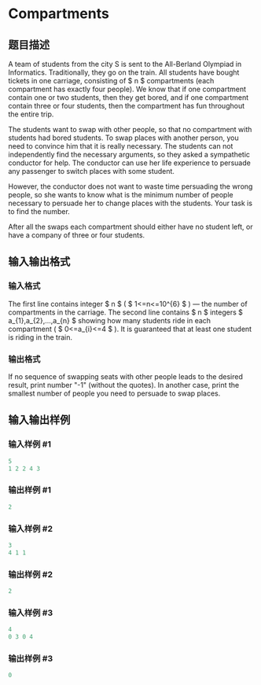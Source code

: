 # Compartments

## 题目描述

A team of students from the city S is sent to the All-Berland Olympiad in Informatics. Traditionally, they go on the train. All students have bought tickets in one carriage, consisting of $ n $ compartments (each compartment has exactly four people). We know that if one compartment contain one or two students, then they get bored, and if one compartment contain three or four students, then the compartment has fun throughout the entire trip.

The students want to swap with other people, so that no compartment with students had bored students. To swap places with another person, you need to convince him that it is really necessary. The students can not independently find the necessary arguments, so they asked a sympathetic conductor for help. The conductor can use her life experience to persuade any passenger to switch places with some student.

However, the conductor does not want to waste time persuading the wrong people, so she wants to know what is the minimum number of people necessary to persuade her to change places with the students. Your task is to find the number.

After all the swaps each compartment should either have no student left, or have a company of three or four students.

## 输入输出格式

### 输入格式

The first line contains integer $ n $ ( $ 1<=n<=10^{6} $ ) — the number of compartments in the carriage. The second line contains $ n $ integers $ a_{1},a_{2},...,a_{n} $ showing how many students ride in each compartment ( $ 0<=a_{i}<=4 $ ). It is guaranteed that at least one student is riding in the train.

### 输出格式

If no sequence of swapping seats with other people leads to the desired result, print number "-1" (without the quotes). In another case, print the smallest number of people you need to persuade to swap places.

## 输入输出样例

### 输入样例 #1

```cpp
5
1 2 2 4 3

```
### 输出样例 #1

```cpp
2

```
### 输入样例 #2

```cpp
3
4 1 1

```
### 输出样例 #2

```cpp
2

```
### 输入样例 #3

```cpp
4
0 3 0 4

```
### 输出样例 #3

```cpp
0

```
